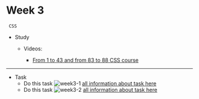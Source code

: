  # Week 3 
     CSS
- Study 
    - Videos:

        - [From 1 to 43 and from 83 to 88 CSS course](https://www.youtube.com/watch?v=X1ulCwyhCVM&list=PLDoPjvoNmBAzjsz06gkzlSrlev53MGIKe)


---
- Task
    -   Do this task 
    ![week3-1](https://github.com/mohamedheda/Php-Laravel-Roadmap-2023/raw/master/weeks/assets/week3-1.png)
    [all information about task here](https://elzero.org/css-assignments-lesson-from-30-to-33/)
    -   Do this task 
    ![week3-2](https://github.com/mohamedheda/Php-Laravel-Roadmap-2023/raw/master/weeks/assets/week3-2.png)
    [all information about task here](https://elzero.org/css-assignments-lesson-from-30-to-33/)

